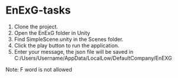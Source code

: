 # EnExG-tasks
1. Clone the project.
2. Open the EnExG folder in Unity
3. Find SimpleScene.unity in the Scenes folder.
4. Click the play button to run the application.
5. Enter your message, the json file will be saved in C:/Users/Username/AppData/LocalLow/DefaultCompany/EnEXG

Note: F word is not allowed

